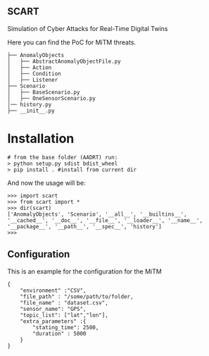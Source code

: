 ## SCART
Simulation of Cyber Attacks for Real-Time Digital Twins

Here you can find the PoC for MiTM threats.
```
├── AnomalyObjects
│   ├── AbstractAnomalyObjectFile.py
│   ├── Action
│   ├── Condition
│   ├── Listener
├── Scenario
│   ├── BaseScenario.py
│   ├── OneSensorScenario.py
│── history.py
├── __init__.py
```

# Installation

```
# from the base folder (AADRT) run:
> python setup.py sdist bdist_wheel
> pip install . #install from current dir

```
And now the usage will be:

```
>>> import scart
>>> from scart import *
>>> dir(scart)
['AnomalyObjects', 'Scenario', '__all__', '__builtins__', '__cached__', '__doc__', '__file__', '__loader__', '__name__', '__package__', '__path__', '__spec__', 'history']
>>> 

```

## Configuration
This is an example for the configuration for the MiTM

```
{
    "environment" :"CSV",
    "file_path" : "/some/path/to/folder,
    "file_name" : "dataset.csv",
    "sensor_name": "GPS",
    "topic_list": ["lat","lon"],
    "extra_parameters" :{
        "stating_time": 2500,
        "duration" : 5000
    }
}

```